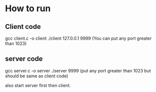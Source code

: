 # How to run
## Client code
gcc client.c -o client
./client 127.0.0.1 9999 (You can put any port greater than 1023)

## server code

gcc server.c -o server
./server 9999 (put any port greater than 1023 but should be same as client code)

also start server first then client.
